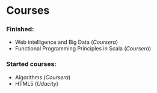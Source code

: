 Courses
========

### Finished: ###
- Web intelligence and Big Data (_Coursera_)
- Functional Programming Principles in Scala (_Coursera_)

### Started courses: ###
- Algorithms (_Coursera_)
- HTML5 (_Udacity_) 
